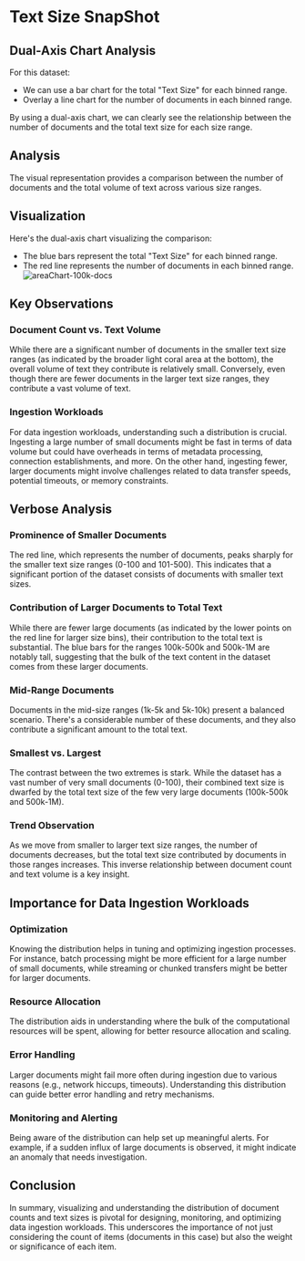 # Text Size SnapShot

## Dual-Axis Chart Analysis

For this dataset:

- We can use a bar chart for the total "Text Size" for each binned range.
- Overlay a line chart for the number of documents in each binned range.

By using a dual-axis chart, we can clearly see the relationship between the number of documents and the total text size for each size range.

## Analysis

The visual representation provides a comparison between the number of documents and the total volume of text across various size ranges.

## Visualization

Here's the dual-axis chart visualizing the comparison:

- The blue bars represent the total "Text Size" for each binned range.
- The red line represents the number of documents in each binned range.
![areaChart-100k-docs](https://github.com/chrisfitzgerald/textSizeSnapShot/assets/7998683/dcaafbe1-4ee6-46cd-b322-b7f585ec5612)

## Key Observations

### Document Count vs. Text Volume

While there are a significant number of documents in the smaller text size ranges (as indicated by the broader light coral area at the bottom), the overall volume of text they contribute is relatively small. Conversely, even though there are fewer documents in the larger text size ranges, they contribute a vast volume of text.

### Ingestion Workloads

For data ingestion workloads, understanding such a distribution is crucial. Ingesting a large number of small documents might be fast in terms of data volume but could have overheads in terms of metadata processing, connection establishments, and more. On the other hand, ingesting fewer, larger documents might involve challenges related to data transfer speeds, potential timeouts, or memory constraints.

## Verbose Analysis

### Prominence of Smaller Documents

The red line, which represents the number of documents, peaks sharply for the smaller text size ranges (0-100 and 101-500). This indicates that a significant portion of the dataset consists of documents with smaller text sizes.

### Contribution of Larger Documents to Total Text

While there are fewer large documents (as indicated by the lower points on the red line for larger size bins), their contribution to the total text is substantial. The blue bars for the ranges 100k-500k and 500k-1M are notably tall, suggesting that the bulk of the text content in the dataset comes from these larger documents.

### Mid-Range Documents

Documents in the mid-size ranges (1k-5k and 5k-10k) present a balanced scenario. There's a considerable number of these documents, and they also contribute a significant amount to the total text.

### Smallest vs. Largest

The contrast between the two extremes is stark. While the dataset has a vast number of very small documents (0-100), their combined text size is dwarfed by the total text size of the few very large documents (100k-500k and 500k-1M).

### Trend Observation

As we move from smaller to larger text size ranges, the number of documents decreases, but the total text size contributed by documents in those ranges increases. This inverse relationship between document count and text volume is a key insight.

## Importance for Data Ingestion Workloads

### Optimization

Knowing the distribution helps in tuning and optimizing ingestion processes. For instance, batch processing might be more efficient for a large number of small documents, while streaming or chunked transfers might be better for larger documents.

### Resource Allocation

The distribution aids in understanding where the bulk of the computational resources will be spent, allowing for better resource allocation and scaling.

### Error Handling

Larger documents might fail more often during ingestion due to various reasons (e.g., network hiccups, timeouts). Understanding this distribution can guide better error handling and retry mechanisms.

### Monitoring and Alerting

Being aware of the distribution can help set up meaningful alerts. For example, if a sudden influx of large documents is observed, it might indicate an anomaly that needs investigation.

## Conclusion

In summary, visualizing and understanding the distribution of document counts and text sizes is pivotal for designing, monitoring, and optimizing data ingestion workloads. This underscores the importance of not just considering the count of items (documents in this case) but also the weight or significance of each item.
